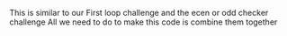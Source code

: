 This is similar to our First loop challenge and the ecen or odd checker challenge
All we need to do to make this code is combine them together